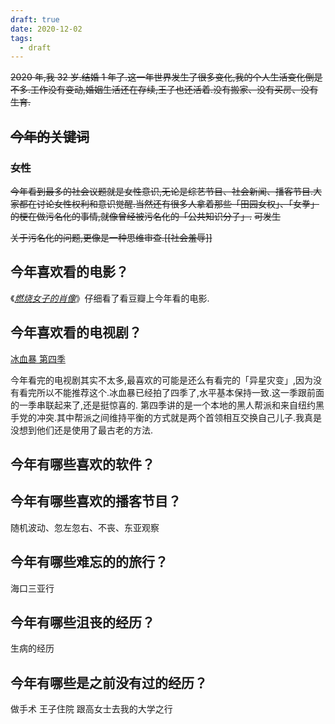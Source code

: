 ```yaml
---
draft: true
date: 2020-12-02
tags:
  - draft
---
```


~~2020 年,我 32 岁.结婚 1 年了.这一年世界发生了很多变化,我的个人生活变化倒是不多.工作没有变动,婚姻生活还在存续,王子也还活着.没有搬家、没有买房、没有生育.~~

## ~~今年的关键词~~

### ~~女性~~

~~今年看到最多的社会议题就是女性意识,无论是综艺节目、社会新闻、播客节目.大家都在讨论女性权利和意识觉醒.当然还有很多人拿着那些「田园女权」、「女拳」的梗在做污名化的事情,就像曾经被污名化的「公共知识分子」.~~
~~可发生~~

~~关于污名化的问题,更像是一种思维审查.[[社会羞辱]]~~

## 今年喜欢看的电影？

《[*燃烧女子的肖像*](https://movie.douban.com/subject/30257175/)》仔细看了看豆瓣上今年看的电影.

## 今年喜欢看的电视剧？

[冰血暴 第四季](https://www.douban.com/link2/?url=https%3A%2F%2Fmovie.douban.com%2Fsubject%2F27623155%2F&query=冰血暴+第四季&cat_id=1002&type=search&pos=0)

今年看完的电视剧其实不太多,最喜欢的可能是还么有看完的「异星灾变」,因为没有看完所以不能推荐这个.冰血暴已经拍了四季了,水平基本保持一致.这一季跟前面的一季串联起来了,还是挺惊喜的.
第四季讲的是一个本地的黑人帮派和来自纽约黑手党的冲突.其中帮派之间维持平衡的方式就是两个首领相互交换自己儿子.我真是没想到他们还是使用了最古老的方法.

## 今年有哪些喜欢的软件？

## 今年有哪些喜欢的播客节目？

随机波动、忽左忽右、不丧、东亚观察

## 今年有哪些难忘的的旅行？

海口三亚行

## 今年有哪些沮丧的经历？

生病的经历

## 今年有哪些是之前没有过的经历？

做手术
王子住院
跟高女士去我的大学之行

